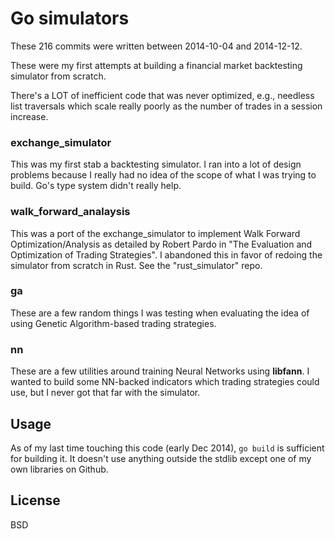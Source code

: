# Go simulators

These 216 commits were written between 2014-10-04 and 2014-12-12.

These were my first attempts at building a financial market backtesting simulator from scratch.

There's a LOT of inefficient code that was never optimized, e.g., needless list traversals which scale really poorly as the number of trades in a session increase.

### exchange_simulator

This was my first stab a backtesting simulator.  I ran into a lot of design problems because I really had no idea of the scope of what I was trying to build.  Go's type system didn't really help.

### walk\_forward\_analaysis

This was a port of the exchange_simulator to implement Walk Forward Optimization/Analysis as detailed by Robert Pardo in "The Evaluation and Optimization of Trading Strategies".  I abandoned this in favor of redoing the simulator from scratch in Rust.  See the "rust\_simulator" repo.

### ga

These are a few random things I was testing when evaluating the idea of using Genetic Algorithm-based trading strategies.

### nn

These are a few utilities around training Neural Networks using **libfann**.  I wanted to build some NN-backed indicators which trading strategies could use, but I never got that far with the simulator.

## Usage

As of my last time touching this code (early Dec 2014), `go build` is sufficient for building it.  It doesn't use anything outside the stdlib except one of my own libraries on Github.

## License

BSD
